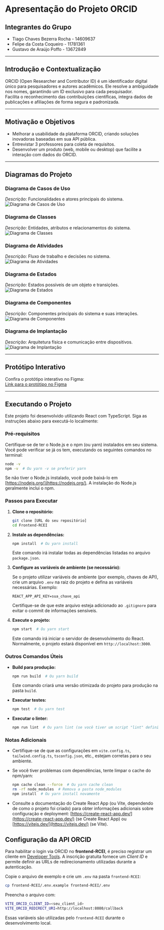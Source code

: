 # Apresentação do Projeto ORCID

## Integrantes do Grupo
- Tiago Chaves Bezerra Rocha - 14609637
- Felipe da Costa Coqueiro - 11781361
- Gustavo de Araújo Poffo - 13672849

---

## Introdução e Contextualização
ORCID (Open Researcher and Contributor ID) é um identificador digital único para pesquisadores e autores acadêmicos. Ele resolve a ambiguidade nos nomes, garantindo um ID exclusivo para cada pesquisador.  
Facilita o reconhecimento das contribuições científicas, integra dados de publicações e afiliações de forma segura e padronizada.

---

## Motivação e Objetivos
- Melhorar a usabilidade da plataforma ORCID, criando soluções inovadoras baseadas em sua API pública.
- Entrevistar 3 professores para coleta de requisitos.
- Desenvolver um produto (web, mobile ou desktop) que facilite a interação com dados do ORCID.

---

## Diagramas do Projeto

### Diagrama de Casos de Uso  
_Descrição:_ Funcionalidades e atores principais do sistema.  
![Diagrama de Casos de Uso](./Documents/diagrama_casosDeUso.png)  

### Diagrama de Classes  
_Descrição:_ Entidades, atributos e relacionamentos do sistema.  
![Diagrama de Classes](./Documents/diagrama_classes.png)  

### Diagrama de Atividades  
_Descrição:_ Fluxo de trabalho e decisões no sistema.  
![Diagrama de Atividades](./Documents/diagrama_atividades.png)  

### Diagrama de Estados  
_Descrição:_ Estados possíveis de um objeto e transições.  
![Diagrama de Estados](./Documents/diagrama_estados.png)  

### Diagrama de Componentes  
_Descrição:_ Componentes principais do sistema e suas interações.  
![Diagrama de Componentes](./Documents/diagrama_componentes.png)  

### Diagrama de Implantação  
_Descrição:_ Arquitetura física e comunicação entre dispositivos.  
![Diagrama de Implantação](./Documents/diagrama_implantacao.png)  

---

## Protótipo Interativo  
Confira o protótipo interativo no Figma:  
[Link para o protótipo no Figma](https://www.figma.com/design/zdev5naDktoL9UD3H1XAqw/RCEI-Versao-1.0.0?node-id=1-4&t=VZS7WbodEZNPjjQg-0)

---

## Executando o Projeto

Este projeto foi desenvolvido utilizando React com TypeScript.  Siga as instruções abaixo para executá-lo localmente:

### Pré-requisitos

Certifique-se de ter o Node.js e o npm (ou yarn) instalados em seu sistema.  Você pode verificar se já os tem, executando os seguintes comandos no terminal:

```bash
node -v
npm -v  # Ou yarn -v se preferir yarn
```

Se não tiver o Node.js instalado, você pode baixá-lo em [https://nodejs.org/](https://nodejs.org/).  A instalação do Node.js geralmente inclui o npm.

### Passos para Executar

1.  **Clone o repositório:**

    ```bash
    git clone [URL do seu repositório]
    cd Frontend-RCEI
    ```

2.  **Instale as dependências:**

    ```bash
    npm install  # Ou yarn install
    ```
    Este comando irá instalar todas as dependências listadas no arquivo `package.json`.

3.  **Configure as variáveis de ambiente (se necessário):**

    Se o projeto utilizar variáveis de ambiente (por exemplo, chaves de API), crie um arquivo `.env` na raiz do projeto e defina as variáveis necessárias.  Exemplo:

    ```
    REACT_APP_API_KEY=sua_chave_api
    ```

    Certifique-se de que este arquivo esteja adicionado ao `.gitignore` para evitar o commit de informações sensíveis.

4.  **Execute o projeto:**

    ```bash
    npm start  # Ou yarn start
    ```

    Este comando irá iniciar o servidor de desenvolvimento do React.  Normalmente, o projeto estará disponível em `http://localhost:3000`.

### Outros Comandos Úteis

*   **Build para produção:**

    ```bash
    npm run build  # Ou yarn build
    ```
    Este comando criará uma versão otimizada do projeto para produção na pasta `build`.

*   **Executar testes:**

    ```bash
    npm test  # Ou yarn test
    ```

*   **Executar o linter:**

    ```bash
    npm run lint  # Ou yarn lint (se você tiver um script "lint" definido no package.json)
    ```

### Notas Adicionais

*   Certifique-se de que as configurações em `vite.config.ts`, `tailwind.config.ts`, `tsconfig.json`, etc., estejam corretas para o seu ambiente.
*   Se você tiver problemas com dependências, tente limpar o cache do npm/yarn:

    ```bash
    npm cache clean --force  # Ou yarn cache clean
    rm -rf node_modules  # Remova a pasta node_modules
    npm install  # Ou yarn install novamente
    ```

*   Consulte a documentação do Create React App (ou Vite, dependendo de como o projeto foi criado) para obter informações adicionais sobre configuração e deployment: [https://create-react-app.dev/](https://create-react-app.dev/) (se Create React App) ou [https://vitejs.dev/](https://vitejs.dev/) (se Vite).


## Configuração da API ORCID

Para habilitar o login via ORCID no **frontend-RCEI**, é preciso registrar um cliente em [Developer Tools](https://orcid.org/developer-tools). A inscrição gratuita fornece um *Client ID* e permite definir as URLs de redirecionamento utilizadas durante a autenticação.

Copie o arquivo de exemplo e crie um `.env` na pasta `frontend-RCEI`:

```bash
cp frontend-RCEI/.env.example frontend-RCEI/.env
```

Preencha o arquivo com:

```bash
VITE_ORCID_CLIENT_ID=<seu_client_id>
VITE_ORCID_REDIRECT_URI=http://localhost:8080/callback
```

Essas variáveis são utilizadas pelo `frontend-RCEI` durante o desenvolvimento local.
